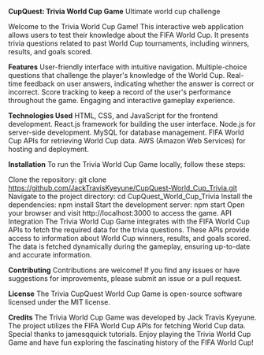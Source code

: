 **CupQuest: Trivia World Cup Game**
Ultimate world cup challenge

Welcome to the Trivia World Cup Game! This interactive web application allows users to test their knowledge about the FIFA World Cup. It presents trivia questions related to past World Cup tournaments, including winners, results, and goals scored.

**Features**
User-friendly interface with intuitive navigation.
Multiple-choice questions that challenge the player's knowledge of the World Cup.
Real-time feedback on user answers, indicating whether the answer is correct or incorrect.
Score tracking to keep a record of the user's performance throughout the game.
Engaging and interactive gameplay experience.

**Technologies Used**
HTML, CSS, and JavaScript for the frontend development.
React.js framework for building the user interface.
Node.js for server-side development.
MySQL for database management.
FIFA World Cup APIs for retrieving World Cup data.
AWS (Amazon Web Services) for hosting and deployment.

**Installation**
To run the Trivia World Cup Game locally, follow these steps:

Clone the repository: git clone https://github.com/JackTravisKyeyune/CupQuest-World_Cup_Trivia.git
Navigate to the project directory: cd CupQuest_World_Cup_Trivia
Install the dependencies: npm install
Start the development server: npm start
Open your browser and visit http://localhost:3000 to access the game.
API Integration
The Trivia World Cup Game integrates with the FIFA World Cup APIs to fetch the required data for the trivia questions. These APIs provide access to information about World Cup winners, results, and goals scored. The data is fetched dynamically during the gameplay, ensuring up-to-date and accurate information.

**Contributing**
Contributions are welcome! If you find any issues or have suggestions for improvements, please submit an issue or a pull request.

**License**
The Trivia CupQuest World Cup Game is open-source software licensed under the MIT license.

**Credits**
The Trivia World Cup Game was developed by Jack Travis Kyeyune.
The project utilizes the FIFA World Cup APIs for fetching World Cup data.
Special thanks to jamesqquick tutorials.
Enjoy playing the Trivia World Cup Game and have fun exploring the fascinating history of the FIFA World Cup!

